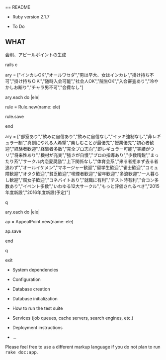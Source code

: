 == README

* Ruby version
2.1.7

* To Do
## WHAT
会則、アピールポイントの生成

rails c

ary = ["インカレOK","オールワセダ","男は早大、女はインカレ","掛け持ち不可","掛け持ちＯＫ","随時入会可能","社会人OK","院生OK","入会審査あり","冷やかしお断り","チャラ男不可","会費なし"]

ary.each do |ele|

rule = Rule.new(name: ele)

rule.save

end

ary = ["部室あり","飲みに自信あり","飲みに自信なし","イッキ強制なし","非レギュラー制","真剣にやれる人希望","楽しむことが最優先","授業優先","初心者歓迎","経験者歓迎","経験者多数","完全プロ志向","即レギュラー可能","実績がウリ","将来性あり","機材が充実","強さが自慢","プロの指導あり","少数精鋭","まったり系","サークル内恋愛奨励","上下関係なし","体育会系","来る者拒まず去る者追わず","オールイケメン","マネージャー歓迎","留学生歓迎","雀士歓迎","コミュ障歓迎","オタク歓迎","貧乏歓迎","喫煙者歓迎","留年歓迎","多浪歓迎","一人暮らし歓迎","腐女子歓迎","コネバイトあり","就職に有利","テスト時有利","合コン多数あり","イベント多数","いわゆる12大サークル","もっと評価されるべき","2015年度新設","2016年度新設(予定)"]

q

ary.each do |ele|

ap = AppealPoint.new(name: ele)

ap.save

end

q

exit

* System dependencies

* Configuration

* Database creation

* Database initialization

* How to run the test suite

* Services (job queues, cache servers, search engines, etc.)

* Deployment instructions

* ...


Please feel free to use a different markup language if you do not plan to run
<tt>rake doc:app</tt>.

